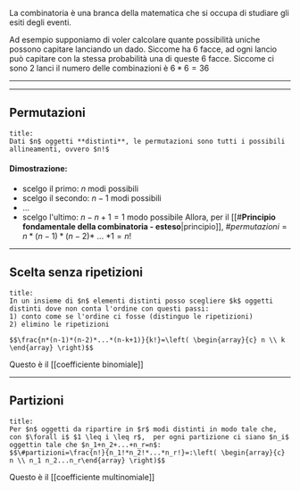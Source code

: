 La combinatoria è una branca della matematica che si occupa di studiare gli esiti degli eventi. 

Ad esempio supponiamo di voler calcolare quante possibilità uniche possono capitare lanciando un dado. Siccome ha 6 facce, ad ogni lancio può capitare con la stessa probabilità una di queste 6 facce. Siccome ci sono 2 lanci il numero delle combinazioni è $6*6=36$

---

---
## **Permutazioni**
```ad-danger
title:
Dati $n$ oggetti **distinti**, le permutazioni sono tutti i possibili allineamenti, ovvero $n!$
```
#### **Dimostrazione**: 
- scelgo il primo: $n$ modi possibili
- scelgo il secondo: $n-1$ modi possibili
- ...
- scelgo l'ultimo: $n-n+1 = 1$ modo possibile
Allora, per il [[#**Principio fondamentale della combinatoria - esteso**|principio]], $\#permutazioni=n*(n-1)*(n-2)*$ ... $*1 = n!$

---
## **Scelta senza ripetizioni**
```ad-danger
title:
In un insieme di $n$ elementi distinti posso scegliere $k$ oggetti distinti dove non conta l'ordine con questi passi:
1) conto come se l'ordine ci fosse (distinguo le ripetizioni)
2) elimino le ripetizioni

$$\frac{n*(n-1)*(n-2)*...*(n-k+1)}{k!}=\left( \begin{array}{c} n \\ k \end{array} \right)$$
```
Questo è il [[coefficiente binomiale]]

---
## **Partizioni**
```ad-danger
title:
Per $n$ oggetti da ripartire in $r$ modi distinti in modo tale che, con $\forall i$ $1 \leq i \leq r$,  per ogni partizione ci siano $n_i$ oggettin tale che $n_1+n_2+...+n_r=n$:
$$\#partizioni=\frac{n!}{n_1!*n_2!*...*n_r!}=:\left( \begin{array}{c} n \\ n_1 n_2...n_r\end{array} \right)$$
```
Questo è il [[coefficiente multinomiale]]